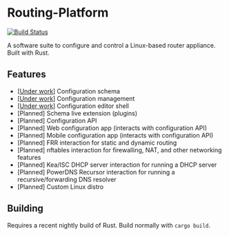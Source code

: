 # Routing-Platform

[![Build Status](https://api.travis-ci.org/Spanfile/Routing-Platform.svg?branch=master)](https://travis-ci.org/Spanfile/Routing-Platform)

A software suite to configure and control a Linux-based router appliance. Built with Rust.

## Features

* [[Under work](crates/rp_schema)] Configuration schema
* [[Under work](crates/rp_config)] Configuration management
* [[Under work](crates/rp_shell)] Configuration editor shell
* [Planned] Schema live extension (plugins)
* [Planned] Configuration API
* [Planned] Web configuration app (interacts with configuration API)
* [Planned] Mobile configuration app (interacts with configuration API)
* [Planned] FRR interaction for static and dynamic routing
* [Planned] nftables interaction for firewalling, NAT, and other networking features
* [Planned] Kea/ISC DHCP server interaction for running a DHCP server
* [Planned] PowerDNS Recursor interaction for running a recursive/forwarding DNS resolver
* [Planned] Custom Linux distro

## Building

Requires a recent nightly build of Rust. Build normally with `cargo build`.
